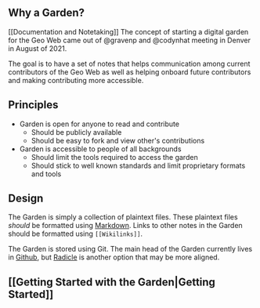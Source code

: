 ## Why a Garden?

[[Documentation and Notetaking]] The concept of starting a digital garden for the Geo Web came out of @gravenp and @codynhat meeting in Denver in August of 2021.

The goal is to have a set of notes that helps communication among current contributors of the Geo Web as well as helping onboard future contributors and making contributing more accessible.

## Principles
- Garden is open for anyone to read and contribute
	- Should be publicly available
	- Should be easy to fork and view other's contributions
- Garden is accessible to people of all backgrounds
	- Should limit the tools required to access the garden
	- Should stick to well known standards and limit proprietary formats and tools

## Design
The Garden is simply a collection of plaintext files. These plaintext files _should_ be formatted using [Markdown][1]. Links to other notes in the Garden should be formatted using `[[Wikilinks]]`.

The Garden is stored using Git. The main head of the Garden currently lives in [Github][2], but [Radicle][3] is another option that may be more aligned.

## [[Getting Started with the Garden|Getting Started]]


[1]: https://en.wikipedia.org/wiki/Markdown
[2]: https://github.com/Geo-Web-Project/garden
[3]: https://radicle.xyz